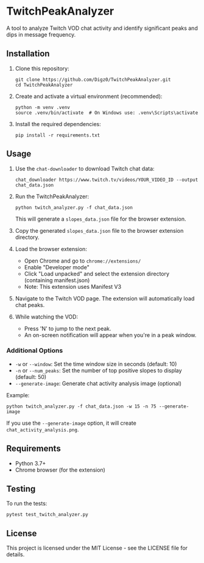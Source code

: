 # TwitchPeakAnalyzer

A tool to analyze Twitch VOD chat activity and identify significant peaks and dips in message frequency.

## Installation

1. Clone this repository:
   ```
   git clone https://github.com/Digz0/TwitchPeakAnalyzer.git
   cd TwitchPeakAnalyzer
   ```

2. Create and activate a virtual environment (recommended):
   ```
   python -m venv .venv
   source .venv/bin/activate  # On Windows use: .venv\Scripts\activate
   ```

3. Install the required dependencies:
   ```
   pip install -r requirements.txt
   ```

## Usage

1. Use the `chat-downloader` to download Twitch chat data:
   ```
   chat_downloader https://www.twitch.tv/videos/YOUR_VIDEO_ID --output chat_data.json
   ```

2. Run the TwitchPeakAnalyzer:
   ```
   python twitch_analyzer.py -f chat_data.json
   ```
   This will generate a `slopes_data.json` file for the browser extension.

3. Copy the generated `slopes_data.json` file to the browser extension directory.

4. Load the browser extension:
   - Open Chrome and go to `chrome://extensions/`
   - Enable "Developer mode"
   - Click "Load unpacked" and select the extension directory (containing manifest.json)
   - Note: This extension uses Manifest V3

5. Navigate to the Twitch VOD page. The extension will automatically load chat peaks.

6. While watching the VOD:
   - Press 'N' to jump to the next peak.
   - An on-screen notification will appear when you're in a peak window.

### Additional Options

- `-w` or `--window`: Set the time window size in seconds (default: 10)
- `-n` or `--num_peaks`: Set the number of top positive slopes to display (default: 50)
- `--generate-image`: Generate chat activity analysis image (optional)

Example:
```
python twitch_analyzer.py -f chat_data.json -w 15 -n 75 --generate-image
```
If you use the `--generate-image` option, it will create `chat_activity_analysis.png`.

## Requirements

- Python 3.7+
- Chrome browser (for the extension)

## Testing

To run the tests:
```
pytest test_twitch_analyzer.py
```

## License

This project is licensed under the MIT License - see the LICENSE file for details.